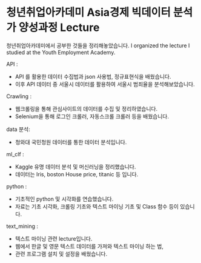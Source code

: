 # 청년취업아카데미 Asia경제 빅데이터 분석가 양성과정 Lecture

청년취업아카데미에서 공부한 것들을 정리해놓았습니다.
I organized the lecture I studied at the Youth Employment Academy.

API :
- API 를 활용한 데이터 수집법과 json 사용법, 정규표현식을 배웠습니다.
- 이후 API 데이터 중 서울시 데이터를 활용하여 서울시 범죄율을 분석해보았습니다.

Crawling :
- 웹크롤링을 통해 관심사이트의 데이터를 수집 및 정리하였습니다.
- Selenium을 통해 로그인 크롤러, 자동스크롤 크롤러 등을 배웠습니다.

data 분석:
- 청와대 국민청원 데이터를 통한 데이터 분석입니다.

ml_clf :
- Kaggle 유명 데이터 분석 및 머신러닝을 정리했습니다.
- 데이터는 Iris, boston House price, titanic 등 입니다.

python :
- 기초적인 python 및 시각화를 연습했습니다.
- 자료는 기초 시각화, 크롤링 기초와 텍스트 마이닝 기초 및 Class 함수 등이 있습니다.

text_mining :
- 텍스트 마이닝 관련 lecture입니다.
- 웹에서 한글 및 영문 텍스트 데이터를 가져와 텍스트 마이닝 하는 법,
- 관련 프로그램 설치 및 설정을 배웠습니다.
